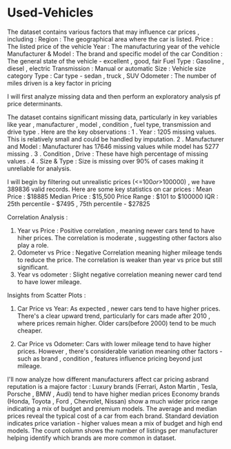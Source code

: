 # Used-Vehicles
The dataset contains various factors that may influence car prices , including :
Region : The geographical area where the car is listed.
Price : The listed price of the vehicle
Year : The manufacturing year of the vehicle 
Manufacturer & Model : The brand and specific model of the car
Condition : The general state of the vehicle - excellent , good, fair
Fuel Type : Gasoline , diesel , electric
Transmission : Manual or automatic
Size : Vehicle size category
Type : Car type - sedan , truck , SUV
Odometer : The number of miles driven is a key factor in pricing


I will first analyze missing data and then perform an exploratory analysis pf price determinants.

The dataset contains significant missing data, particularly in key variables like year , manufacturer , model , condition , fuel type, transmission and drive type .
Here are the key observations :
1 . Year : 1205 missing values. This is relatively small and could be handled by imputation.
2 . Manufacturer and Model : Manufacturer has 17646 missing values while model has 5277 missing .
3 . Condition , Drive : These have high percentage of missing values .
4 . Size & Type : Size is missing over 90% of cases making it unreliable for analysis.

I will begin by filtering out unrealistic prices (<=$100 or>$100000) , we have 389836 valid records. Here are some key statistics on car prices :
Mean Price : $18885
Median Price : $15,500
Price Range : $101 to $100000
IQR : 25th percentile - $7495 , 75th percentile - $27825

Correlation Analysis :
1. Year vs Price :
   Positive correlation , meaning newer cars tend to have hiher prices.
   The correlation is moderate , suggesting other factors also play a role.
2. Odometer vs Price :
   Negative Correlation meaning higher mileage tends to reduce the price.
   The correlation is weaker than year vs price but still significant.
3. Year vs odometer :
   Slight negative correlation meaning newer card tend to have lower mileage.

Insights from Scatter Plots :
1. Car Price vs Year:
   As expected , newer cars tend to have higher prices.
   There's a clear upward trend, particularly for cars made after 2010 , where prices remain higher.
   Older cars(before 2000) tend to be much cheaper.

2. Car Price vs Odometer:
    Cars with lower mileage tend to have higher prices.
   However , there's considerable variation meaning other factors - such as brand , condition , features influence pricing beyond just mileage.


I'll now analyze how different manufacturers affect car pricing asbrand reputation is a majore factor :
Luxury brands (Ferrari, Aston Martin , Tesla, Porsche , BMW , Audi) tend to have higher median prices
Economy brands (Honda, Toyota , Ford , Chevrolet, Nissan) show a much wider price range indicating a mix of budget and premium models.
The average and median prices reveal the typical cost of a car from each brand.
Standard deviation indicates price variation - higher values mean a mix of budget and high end models.
The count column shows the number of listings per manufacturer helping identify which brands are more common in dataset.
